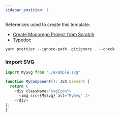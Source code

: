 ```yaml
---
sidebar_position: 1
---
```


References used to create this template:

- [Create Monorepo Project from Scratch](https://react.qubitpi.org/learn/start-a-new-react-project#create-monorepo-from-scratch)
- [Typedoc](https://qubitpi.github.io/typedoc-site/guides/installation/#integrating-with-docusaurus)

```console
yarn prettier --ignore-path .gitignore . --check
```

### Import SVG

```typescript
import MySvg from "./example.svg"

function MyComponent(): JSX.Element {
  return (
    <div className="svgIcon">
      <img src={MySvg} alt="MySvg" />
    </div>
);
}
```
